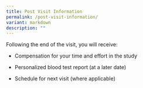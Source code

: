 ```yaml
---
title: Post Visit Information
permalink: /post-visit-information/
variant: markdown
description: ""
---
```

<p>Following the end of the visit, you will receive:</p>
<ul data-tight="true" class="tight">
<li>
<p>Compensation for your time and effort in the study</p>
</li>
<li>
<p>Personalized blood test report (at a later date)</p>
</li>
<li>
<p>Schedule for next visit (where applicable)</p>
</li>
</ul>
<p></p>